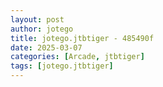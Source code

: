 ```yaml
---
layout: post
author: jotego
title: jotego.jtbtiger - 485490f
date: 2025-03-07
categories: [Arcade, jtbtiger]
tags: [jotego.jtbtiger]
---
```


